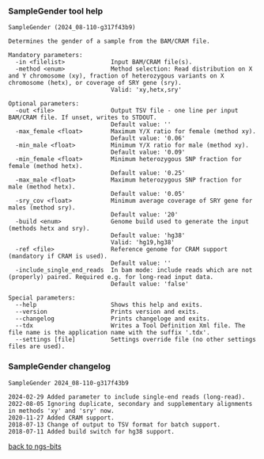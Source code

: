### SampleGender tool help
	SampleGender (2024_08-110-g317f43b9)
	
	Determines the gender of a sample from the BAM/CRAM file.
	
	Mandatory parameters:
	  -in <filelist>             Input BAM/CRAM file(s).
	  -method <enum>             Method selection: Read distribution on X and Y chromosome (xy), fraction of heterozygous variants on X chromosome (hetx), or coverage of SRY gene (sry).
	                             Valid: 'xy,hetx,sry'
	
	Optional parameters:
	  -out <file>                Output TSV file - one line per input BAM/CRAM file. If unset, writes to STDOUT.
	                             Default value: ''
	  -max_female <float>        Maximum Y/X ratio for female (method xy).
	                             Default value: '0.06'
	  -min_male <float>          Minimum Y/X ratio for male (method xy).
	                             Default value: '0.09'
	  -min_female <float>        Minimum heterozygous SNP fraction for female (method hetx).
	                             Default value: '0.25'
	  -max_male <float>          Maximum heterozygous SNP fraction for male (method hetx).
	                             Default value: '0.05'
	  -sry_cov <float>           Minimum average coverage of SRY gene for males (method sry).
	                             Default value: '20'
	  -build <enum>              Genome build used to generate the input (methods hetx and sry).
	                             Default value: 'hg38'
	                             Valid: 'hg19,hg38'
	  -ref <file>                Reference genome for CRAM support (mandatory if CRAM is used).
	                             Default value: ''
	  -include_single_end_reads  In bam mode: include reads which are not (properly) paired. Required e.g. for long-read input data.
	                             Default value: 'false'
	
	Special parameters:
	  --help                     Shows this help and exits.
	  --version                  Prints version and exits.
	  --changelog                Prints changeloge and exits.
	  --tdx                      Writes a Tool Definition Xml file. The file name is the application name with the suffix '.tdx'.
	  --settings [file]          Settings override file (no other settings files are used).
	
### SampleGender changelog
	SampleGender 2024_08-110-g317f43b9
	
	2024-02-29 Added parameter to include single-end reads (long-read).
	2022-08-05 Ignoring duplicate, secondary and supplementary alignments in methods 'xy' and 'sry' now.
	2020-11-27 Added CRAM support.
	2018-07-13 Change of output to TSV format for batch support.
	2018-07-11 Added build switch for hg38 support.
[back to ngs-bits](https://github.com/imgag/ngs-bits)